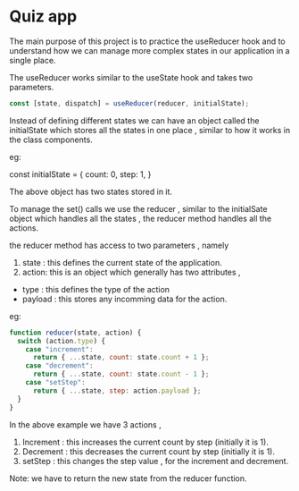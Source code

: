 # Quiz app

The main purpose of this project is to practice the useReducer hook and to understand how we can manage more complex states in our application in a single place.

The useReducer works similar to the useState hook and takes two parameters.

```jsx
const [state, dispatch] = useReducer(reducer, initialState);
```

Instead of defining different states we can have an object called the initialState which stores all the states in one place , similar to how it works in the class components.

eg:

const initialState = {
count: 0,
step: 1,
}

The above object has two states stored in it.

To manage the set() calls we use the reducer , similar to the initialSate object which handles all the states , the reducer method handles all the actions.

the reducer method has access to two parameters , namely

1. state : this defines the current state of the application.
2. action: this is an object which generally has two attributes ,

- type : this defines the type of the action
- payload : this stores any incomming data for the action.

eg:

```jsx
function reducer(state, action) {
  switch (action.type) {
    case "increment":
      return { ...state, count: state.count + 1 };
    case "decrement":
      return { ...state, count: state.count - 1 };
    case "setStep":
      return { ...state, step: action.payload };
  }
}
```

In the above example we have 3 actions ,

1. Increment : this increases the current count by step (initially it is 1).
2. Decrement : this decreases the current count by step (initially it is 1).
3. setStep : this changes the step value , for the increment and decrement.

Note: we have to return the new state from the reducer function.
